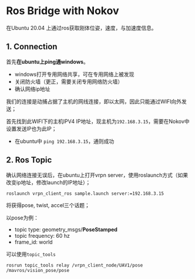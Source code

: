 # Ros Bridge with Nokov

在Ubuntu 20.04 上通过ros获取刚体位姿，速度，与加速度信息。

## 1. Connection

首先**在ubuntu上ping通windows**。

* windows打开专用网络共享，可在专用网络上被发现
* 关闭防火墙（更正，需要关闭专用网络防火墙）
* 确认网络ip地址

我们的连接是动捕占据了主机的网线连接，即以太网，因此只能通过WIFI向外发送；

首先找到此WIFI下的主机IPV4 IP地址，现主机为`192.168.3.15`，需要在Nokov中设置发送IP也为此IP；

* 在ubuntu中 `ping 192.168.3.15`，通则成功

## 2. Ros Topic 

确认网络连接无误后，在ubuntu上打开vrpn server，使用roslaunch方式（如果改变ip地址，修改launch的IP地址）；

```shell
roslaunch vrpn_client_ros sample.launch server:=192.168.3.15
```

将获得pose, twist, accel三个话题；

以pose为例：

* topic type: geometry_msgs/**PoseStamped**
* topic frequency: 60 hz
* frame_id: world

可以使用`topic_tools`

```shell
rosrun topic_tools relay /vrpn_client_node/UAV1/pose /mavros/vision_pose/pose
```

